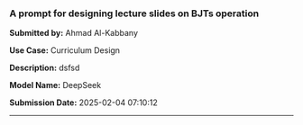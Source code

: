 

### A prompt for designing lecture slides on BJTs operation

**Submitted by:** Ahmad Al-Kabbany

**Use Case:** Curriculum Design

**Description:**
dsfsd

**Model Name:**
DeepSeek

**Submission Date:** 2025-02-04 07:10:12

---
